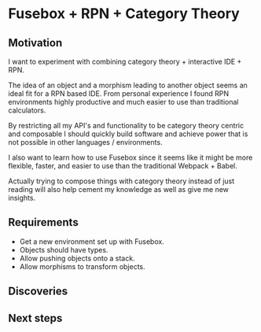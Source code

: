 # Fusebox + RPN + Category Theory

## Motivation

I want to experiment with combining category theory + interactive IDE + RPN.

The idea of an object and a morphism leading to another object seems an ideal
fit for a RPN based IDE.  From personal experience I found RPN environments
highly productive and much easier to use than traditional calculators.

By restricting all my API's and functionality to be category theory centric
and composable I should quickly build software and achieve power that is
not possible in other languages / environments.

I also want to learn how to use Fusebox since it seems like it might be
more flexible, faster, and easier to use than the traditional Webpack + Babel.

Actually trying to compose things with category theory instead of just reading
will also help cement my knowledge as well as give me new insights.

## Requirements

* Get a new environment set up with Fusebox.
* Objects should have types.
* Allow pushing objects onto a stack.
* Allow morphisms to transform objects.

## Discoveries

## Next steps
